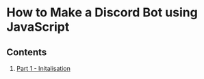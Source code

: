 # How to Make a Discord Bot using JavaScript
## Contents
1. [Part 1 - Initalisation](https://github.com/nozzyFTW/HowToMakeADiscordBot/blob/main/Part%201%20-%20Initialisation.md)
